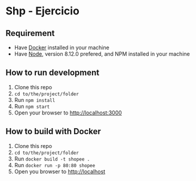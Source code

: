 # Shp - Ejercicio

## Requirement

- Have [Docker](https://www.docker.com/) installed in your machine
- Have [Node](https://nodejs.org/en/), version 8.12.0 prefered, and NPM installed in your machine

## How to run development

1. Clone this repo
2. `cd to/the/project/folder`
3. Run `npm install`
4. Run `npm start`
5. Open your browser to [http://localhost:3000](http://localhost:3000)

## How to build with Docker

1. Clone this repo
2. `cd to/the/project/folder`
3. Run `docker build -t shopee .`
4. Run `docker run -p 80:80 shopee`
5. Open you browser to [http://localhost](http://localhost)
